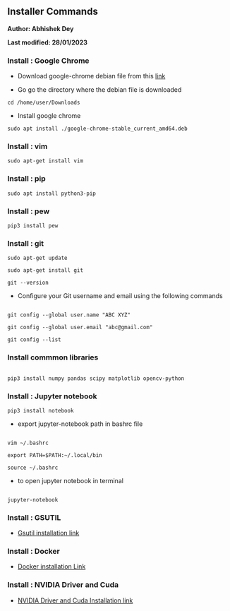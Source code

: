 ## Installer Commands

**Author: Abhishek Dey**

**Last modified: 28/01/2023**


### Install : Google Chrome

* Download google-chrome debian file from this [link](https://www.google.com/chrome/?brand=YTUH&gclid=Cj0KCQiAic6eBhCoARIsANlox85Ea9YZRw6yo23qh8jUFR8TOyNvvoWDZPsaQNeUJvB8UIEzIzn7U0YaArC2EALw_wcB&gclsrc=aw.ds)


* Go go the directory where the debian file is downloaded 

```
cd /home/user/Downloads

```

* Install google chrome

```
sudo apt install ./google-chrome-stable_current_amd64.deb

```

### Install : vim

```
sudo apt-get install vim

```


### Install : pip

```
sudo apt install python3-pip

```

### Install : pew

```
pip3 install pew

```

### Install : git


```
sudo apt-get update

sudo apt-get install git

git --version

```

* Configure your Git username and email using the following commands

```

git config --global user.name "ABC XYZ"

git config --global user.email "abc@gmail.com"

git config --list

```

### Install commmon libraries


```

pip3 install numpy pandas scipy matplotlib opencv-python

```


### Install : Jupyter notebook


```
pip3 install notebook

```

* export jupyter-notebook path in bashrc file

```

vim ~/.bashrc

export PATH=$PATH:~/.local/bin

source ~/.bashrc

```

* to open jupyter notebook in terminal

```

jupyter-notebook

```

### Install : GSUTIL


* [Gsutil installation link](https://cloud.google.com/sdk/docs/install#deb)


### Install : Docker

* [Docker installation Link](https://cnvrg.io/how-to-setup-docker-and-nvidia-docker-2-0-on-ubuntu-18-04/)


### Install : NVIDIA Driver and Cuda

* [NVIDIA Driver and Cuda Installation link](https://jackfrisht.medium.com/install-nvidia-driver-via-ppa-in-ubuntu-18-04-fc9a8c4658b9)
